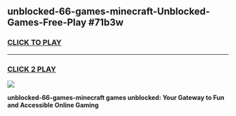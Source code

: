 
## unblocked-66-games-minecraft-Unblocked-Games-Free-Play #71b3w
<h3>
<a href="https://us.freeplayer.one?title=unblocked-66-games-minecraft&ref=9M">CLICK TO PLAY</a></h3>
<hr>

<h3>
<a href="https://us.freeplayer.one?title=unblocked-66-games-minecraft&ref=9M">CLICK 2 PLAY</a>
  
</h3>

<a href="https://us.freeplayer.one?title=unblocked-66-games-minecraft&ref=9M"><img src="https://clearcache.store/games.png"></a>


**unblocked-66-games-minecraft games unblocked: Your Gateway to Fun and Accessible Online Gaming**
